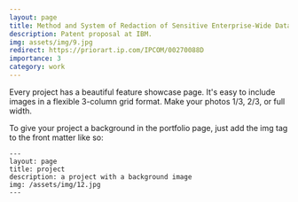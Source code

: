 ```yaml
---
layout: page
title: Method and System of Redaction of Sensitive Enterprise-Wide Data
description: Patent proposal at IBM.
img: assets/img/9.jpg
redirect: https://priorart.ip.com/IPCOM/00270088D
importance: 3
category: work
---
```


Every project has a beautiful feature showcase page.
It's easy to include images in a flexible 3-column grid format.
Make your photos 1/3, 2/3, or full width.

To give your project a background in the portfolio page, just add the img tag to the front matter like so:

    ---
    layout: page
    title: project
    description: a project with a background image
    img: /assets/img/12.jpg
    ---

